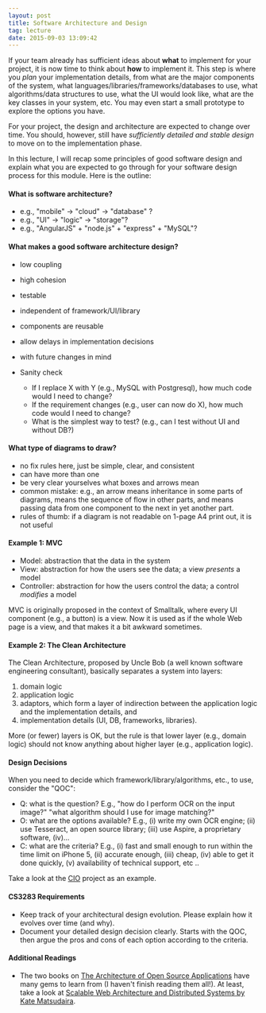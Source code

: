 ```yaml
---
layout: post
title: Software Architecture and Design
tag: lecture
date: 2015-09-03 13:09:42 
---
```


If your team already has sufficient ideas about __what__ to implement for your project, it is now time to think about __how__ to implement it.  This step is where you _plan_ your implementation details, from what are the major components of the system, what languages/libraries/frameworks/databases to use, what algorithms/data structures to use, what the UI would look like, what are the key classes in your system, etc.  You may even start a small prototype to explore the options you have.  

For your project, the design and architecture are expected to change over time.  You should, however, still have _sufficiently detailed and stable design_ to move on to the implementation phase. 

In this lecture, I will recap some principles of good software design and explain what you are expected to go through for your software design process for this module.  Here is the outline:

#### What is software architecture?

+ e.g., "mobile" -> "cloud" -> "database" ?
+ e.g., "UI" -> "logic" -> "storage"?
+ e.g., "AngularJS" + "node.js" + "express" + "MySQL"?
   
#### What makes a good software architecture design?

+ low coupling
+ high cohesion
+ testable
+ independent of framework/UI/library
+ components are reusable
+ allow delays in implementation decisions
+ with future changes in mind

+ Sanity check
     + If I replace X with Y (e.g., MySQL with Postgresql), how much code would I need to change?
     + If the requirement changes  (e.g., user can now do X), how much code would I need to change?
     + What is the simplest way to test? (e.g., can I test without UI and without DB?)
    
#### What type of diagrams to draw?
+ no fix rules here, just be simple, clear, and consistent
+ can have more than one
+ be very clear yourselves what boxes and arrows mean
+ common mistake: e.g., an arrow means inheritance in some parts of diagrams, means the sequence of flow in other parts, and means passing data from one component to the next in yet another part.
+ rules of thumb: if a diagram is not readable on 1-page A4 print out, it is not useful 

#### Example 1: MVC
+ Model: abstraction that the data in the system
+ View: abstraction for how the users see the data; a view _presents_ a model
+ Controller: abstraction for how the users control the data; a control _modifies_ a model

MVC is originally proposed in the context of Smalltalk, where every UI component (e.g., a button) is a view.  Now it is used as if the whole Web page is a view, and that makes it a bit awkward sometimes.

#### Example 2: The Clean Architecture
The Clean Architecture, proposed by Uncle Bob (a well known software engineering consultant), basically separates a system into layers: 
1. domain logic 
2. application logic
3. adaptors, which form a layer of indirection between the application logic and the implementation details, and
4. implementation details (UI, DB, frameworks, libraries).

More (or fewer) layers is OK, but the rule is that lower layer (e.g., domain logic) should not know anything about higher layer (e.g., application logic).  

#### Design Decisions
When you need to decide which framework/library/algorithms, etc., to use, consider the "QOC":

+ Q: what is the question? E.g., "how do I perform OCR on the input image?" "what algorithm should I use for image matching?"
+ O: what are the options available? E.g., (i) write my own OCR engine; (ii) use Tesseract, an open source library; (iii) use Aspire, a proprietary software, (iv)...
+ C: what are the criteria? E.g., (i) fast and small enough to run within the time limit on iPhone 5, (ii) accurate enough, (iii) cheap, (iv) able to get it done quickly, (v) availability of technical support, etc ..

Take a look at the [CIO](https://wiki.nus.edu.sg/pages/viewpage.action?pageId=103933178) project as an example.

#### CS3283 Requirements
+ Keep track of your architectural design evolution. Please explain how it evolves over time (and why).
+ Document your detailed design decision clearly. Starts with the QOC, then argue the pros and cons of each option according to the criteria.

#### Additional Readings
+ The two books on [The Architecture of Open Source Applications](http://aosabook.org/en/index.html) have many gems to learn from (I haven't finish reading them all!).  At least, take a look at [Scalable Web Architecture and Distributed Systems by Kate Matsudaira](http://aosabook.org/en/distsys.html).
